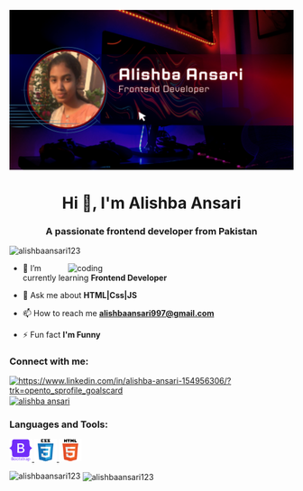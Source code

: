 ![logo](https://github.com/alishbaansari123/Salt-n-Pepper/blob/main/github%20banner.png)
<h1 align="center">Hi 👋, I'm Alishba Ansari</h1>
<h3 align="center">A passionate frontend developer from Pakistan</h3>

<p align="left"> <img src="https://komarev.com/ghpvc/?username=alishbaansari123&label=Profile%20views&color=0e75b6&style=flat" alt="alishbaansari123" /> </p>

<img src="https://camo.githubusercontent.com/b70081ec9c6d16a35bf18610619030bfc810cda3118051cf75ace93700e233c1/68747470733a2f2f63646e2e6472696262626c652e636f6d2f75736572732f313336343032392f73637265656e73686f74732f31363039333236382f6d656469612f36386538326137666234393034363134613930363664366235343063313462322e676966" alt="coding"
align="right" width="400">

- 🌱 I’m currently learning **Frontend Developer**

- 💬 Ask me about **HTML|Css|JS**

- 📫 How to reach me **alishbaansari997@gmail.com**

- ⚡ Fun fact **I'm Funny**

<h3 align="left">Connect with me:</h3>
<p align="left">
<a href="https://linkedin.com/in/https://www.linkedin.com/in/alishba-ansari-154956306/?trk=opento_sprofile_goalscard" target="blank"><img align="center" src="https://raw.githubusercontent.com/rahuldkjain/github-profile-readme-generator/master/src/images/icons/Social/linked-in-alt.svg" alt="https://www.linkedin.com/in/alishba-ansari-154956306/?trk=opento_sprofile_goalscard" height="30" width="40" /></a>
<a href="https://fb.com/alishba ansari" target="blank"><img align="center" src="https://raw.githubusercontent.com/rahuldkjain/github-profile-readme-generator/master/src/images/icons/Social/facebook.svg" alt="alishba ansari" height="30" width="40" /></a>
</p>

<h3 align="left">Languages and Tools:</h3>
<p align="left"> <a href="https://getbootstrap.com" target="_blank" rel="noreferrer"> <img src="https://raw.githubusercontent.com/devicons/devicon/master/icons/bootstrap/bootstrap-plain-wordmark.svg" alt="bootstrap" width="40" height="40"/> </a> <a href="https://www.w3schools.com/css/" target="_blank" rel="noreferrer"> <img src="https://raw.githubusercontent.com/devicons/devicon/master/icons/css3/css3-original-wordmark.svg" alt="css3" width="40" height="40"/> </a> <a href="https://www.w3.org/html/" target="_blank" rel="noreferrer"> <img src="https://raw.githubusercontent.com/devicons/devicon/master/icons/html5/html5-original-wordmark.svg" alt="html5" width="40" height="40"/> </a> </p>

<p><img align="left" src="https://github-readme-stats.vercel.app/api/top-langs?username=alishbaansari123&show_icons=true&locale=en&layout=compact" alt="alishbaansari123" /></p>

<p>&nbsp;<img align="center" src="https://github-readme-stats.vercel.app/api?username=alishbaansari123&show_icons=true&locale=en" alt="alishbaansari123" /></p>
